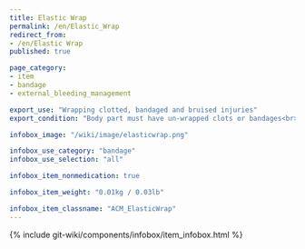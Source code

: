 ```yaml
---
title: Elastic Wrap
permalink: /en/Elastic_Wrap
redirect_from: 
- /en/Elastic Wrap
published: true

page_category:
- item
- bandage
- external_bleeding_management

export_use: "Wrapping clotted, bandaged and bruised injuries"
export_condition: "Body part must have un-wrapped clots or bandages<br>Body part must not be bleeding"

infobox_image: "/wiki/image/elasticwrap.png"

infobox_use_category: "bandage"
infobox_use_selection: "all"

infobox_item_nonmedication: true

infobox_item_weight: "0.01kg / 0.03lb"

infobox_item_classname: "ACM_ElasticWrap"
---
```


{% include git-wiki/components/infobox/item_infobox.html %}